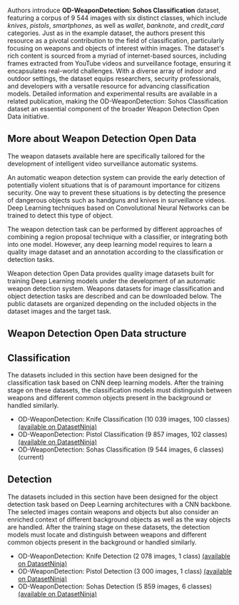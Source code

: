 Authors introduce **OD-WeaponDetection: Sohos Classification** dataset, featuring a corpus of 9 544 images with six distinct classes, which include *knives*, *pistols*, *smartphones*, as well as *wallet*, *banknote*, and *credit_card* categories. Just as in the example dataset, the authors present this resource as a pivotal contribution to the field of classification, particularly focusing on weapons and objects of interest within images. The dataset's rich content is sourced from a myriad of internet-based sources, including frames extracted from YouTube videos and surveillance footage, ensuring it encapsulates real-world challenges. With a diverse array of indoor and outdoor settings, the dataset equips researchers, security professionals, and developers with a versatile resource for advancing classification models. Detailed information and experimental results are available in a related publication, making the OD-WeaponDetection: Sohos Classification dataset an essential component of the broader Weapon Detection Open Data initiative.

## More about Weapon Detection Open Data

The weapon datasets available here are specifically tailored for the development of intelligent video surveillance automatic systems.

An automatic weapon detection system can provide the early detection of potentially violent situations that is of paramount importance for citizens security. One way to prevent these situations is by detecting the presence of dangerous objects such as handguns and knives in surveillance videos. Deep Learning techniques based on Convolutional Neural Networks can be trained to detect this type of object.

The weapon detection task can be performed by different approaches of combining a region proposal technique with a classifier, or integrating both into one model. However, any deep learning model requires to learn a quality image dataset and an annotation according to the classification or detection tasks.

Weapon detection Open Data provides quality image datasets built for training Deep Learning models under the development of an automatic weapon detection system. Weapons datasets for image classification and object detection tasks are described and can be downloaded below. The public datasets are organized depending on the included objects in the dataset images and the target task. 

## Weapon Detection Open Data structure

## Classification

The datasets included in this section have been designed for the classification task based on CNN deep learning models. After the training stage on these datasets, the classification models must distinguish between weapons and different common objects present in the background or handled similarly.

- OD-WeaponDetection: Knife Classification (10 039 images, 100 classes) [(available on DatasetNinja)](https://datasetninja.com/od-weapon-detection-knife-classification)
- OD-WeaponDetection: Pistol Classification (9 857 images, 102 classes) [(available on DatasetNinja)](https://datasetninja.com/od-weapon-detection-pistol-classification)
- OD-WeaponDetection: Sohas Classification (9 544 images, 6 classes) (current)

## Detection

The datasets included in this section have been designed for the object detection task based on Deep Learning architectures with a CNN backbone. The selected images contain weapons and objects but also consider an enriched context of different background objects as well as the way objects are handled. After the training stage on these datasets, the detection models must locate and distinguish between weapons and different common objects present in the background or handled similarly.

- OD-WeaponDetection: Knife Detection (2 078 images, 1 class) [(available on DatasetNinja)](https://datasetninja.com/od-weapon-detection-knife-detection)
- OD-WeaponDetection: Pistol Detection (3 000 images, 1 class) [(available on DatasetNinja)](https://datasetninja.com/od-weapon-detection-pistol-detection)
- OD-WeaponDetection: Sohas Detection (5 859 images, 6 classes) [(available on DatasetNinja)](https://datasetninja.com/od-weapon-detection-sohas-detection)
